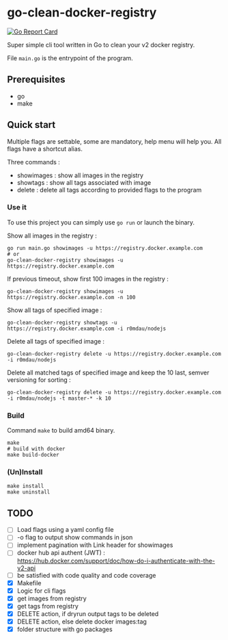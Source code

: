 go-clean-docker-registry
========================

[![Go Report Card](https://goreportcard.com/badge/github.com/r0mdau/go-clean-docker-registry)](https://goreportcard.com/report/github.com/r0mdau/go-clean-docker-registry)

Super simple cli tool written in Go to clean your v2 docker registry.

File `main.go` is the entrypoint of the program.

## Prerequisites
- go
- make

## Quick start

Multiple flags are settable, some are mandatory, help menu will help you.
All flags have a shortcut alias.

Three commands :
- showimages : show all images in the registry
- showtags : show all tags associated with image
- delete : delete all tags according to provided flags to the program

### Use it

To use this project you can simply use `go run` or launch the binary.

Show all images in the registry :

    go run main.go showimages -u https://registry.docker.example.com
    # or
    go-clean-docker-registry showimages -u https://registry.docker.example.com

If previous timeout, show first 100 images in the registry :

    go-clean-docker-registry showimages -u https://registry.docker.example.com -n 100

Show all tags of specified image :

    go-clean-docker-registry showtags -u https://registry.docker.example.com -i r0mdau/nodejs

Delete all tags of specified image :

    go-clean-docker-registry delete -u https://registry.docker.example.com -i r0mdau/nodejs

Delete all matched tags of specified image and keep the 10 last, semver versioning for sorting :

    go-clean-docker-registry delete -u https://registry.docker.example.com -i r0mdau/nodejs -t master-* -k 10

### Build
Command `make` to build amd64 binary.
```
make
# build with docker
make build-docker
```

### (Un)Install

```
make install
make uninstall
```

## TODO
- [ ] Load flags using a yaml config file
- [ ] -o flag to output show commands in json
- [ ] implement pagination with Link header for showimages
- [ ] docker hub api authent (JWT) : https://hub.docker.com/support/doc/how-do-i-authenticate-with-the-v2-api
- [ ] be satisfied with code quality and code coverage
- [x] Makefile
- [x] Logic for cli flags
- [x] get images from registry
- [x] get tags from registry
- [x] DELETE action, if dryrun output tags to be deleted
- [x] DELETE action, else delete docker images:tag
- [x] folder structure with go packages
